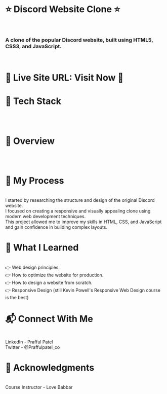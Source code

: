 <h1> ⭐ Discord Website Clone ⭐ </h1> <br>
 <h3> A clone of the popular Discord website, built using HTML5, CSS3, and JavaScript. </h3>
<br>
<h1> 📌 Live Site URL: Visit Now 🚀 </h1>

<h1> 📌 Tech Stack </h1> <br><br>
 
 

<h1> 📌 Overview </h1> <br><br>



<h1> 📌 My Process </h1><br>
I started by researching the structure and design of the original Discord website. <br>
I focused on creating a responsive and visually appealing clone using modern web development techniques. <br>
This project allowed me to improve my skills in HTML, CSS, and JavaScript and gain confidence in building complex layouts.<br>

<h1> 📌 What I Learned </h1><br> 
👉 Web design principles.<br>
👉 How to optimize the website for production.<br>
👉 How to design a website from scratch.<br>
👉 Responsive Design (still Kevin Powell's Responsive Web Design course is the best)<br>

<h1> 📬 Connect With Me </h1> <br>
LinkedIn - Prafful Patel <br>
Twitter - @Praffulpatel_co <br>

<h1> 📌 Acknowledgments </h1> <br>
Course Instructor - Love Babbar <br>
